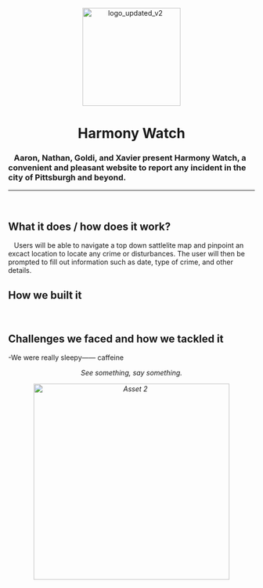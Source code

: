 <p align="center">
 <img src="https://github.com/user-attachments/assets/76c814c5-3bb1-4197-a68d-160bc0ac1bf7" alt="logo_updated_v2" width="200">
</p>

<div align="center">
 
# Harmony Watch
</div>

### &nbsp;&nbsp;&nbsp;Aaron, Nathan, Goldi, and Xavier present Harmony Watch, a convenient and pleasant website to report any incident in the city of Pittsburgh and beyond. 
---

&nbsp;

## What it does / how does it work?
&nbsp;&nbsp;&nbsp;Users will be able to navigate a top down sattlelite map and pinpoint an excact location to locate any crime or disturbances. The user will then be prompted to fill out information such as date, type of crime, and other details.
&nbsp;

## How we built it
&nbsp;

## Challenges we faced and how we tackled it
-We were really sleepy—— caffeine
&nbsp;

 <div style="text-align: center;" align="center">
  <p><em>See something, say something.<em></p>
  <img src="https://github.com/user-attachments/assets/77f54ed4-825a-4cb9-ad1a-b7a20dd8ec2e" alt="Asset 2" width="400">
</div>
